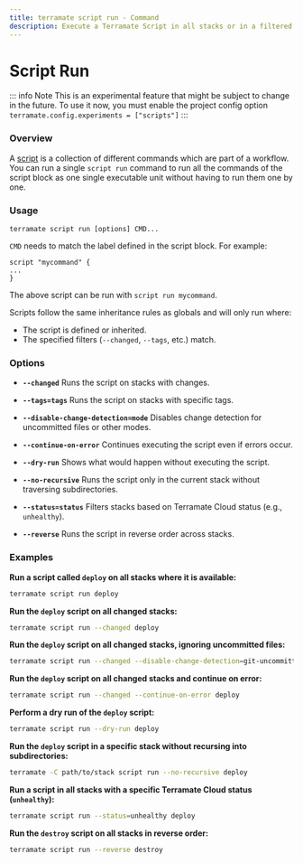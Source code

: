 ```yaml
---
title: terramate script run - Command
description: Execute a Terramate Script in all stacks or in a filtered subset of stacks by using the `terramate script run` command.
---
```


# Script Run

::: info Note
This is an experimental feature that might be subject to change in the future. To use it now, you must enable the project config option `terramate.config.experiments = ["scripts"]`
:::


### Overview

A [script](../../../orchestration/scripts.md#introduction) is a collection of different commands which are part of a workflow.
You can run a single `script run` command to run all the commands of the script block as one single executable unit without having to run them one by one.


### Usage

`terramate script run [options] CMD...`

`CMD` needs to match the label defined in the script block. For example:

```
script "mycommand" {
...
}
```
The above script can be run with `script run mycommand`.

Scripts follow the same inheritance rules as globals and will only run where:

- The script is defined or inherited.
- The specified filters (`--changed`, `--tags`, etc.) match.

### Options

- **`--changed`**
Runs the script on stacks with changes.

- **`--tags=tags`**
Runs the script on stacks with specific tags.

- **`--disable-change-detection=mode`**
Disables change detection for uncommitted files or other modes.

- **`--continue-on-error`**
Continues executing the script even if errors occur.

- **`--dry-run`**
Shows what would happen without executing the script.

- **`--no-recursive`**
Runs the script only in the current stack without traversing subdirectories.

- **`--status=status`**
Filters stacks based on Terramate Cloud status (e.g., `unhealthy`).

- **`--reverse`**
Runs the script in reverse order across stacks.


### Examples

**Run a script called `deploy` on all stacks where it is available:**
```bash
terramate script run deploy
```

**Run the `deploy` script on all changed stacks:**
```bash
terramate script run --changed deploy
```

**Run the `deploy` script on all changed stacks, ignoring uncommitted files:**
```bash
terramate script run --changed --disable-change-detection=git-uncommitted deploy
```

**Run the `deploy` script on all changed stacks and continue on error:**
```bash
terramate script run --changed --continue-on-error deploy
```

**Perform a dry run of the `deploy` script:**
```bash
terramate script run --dry-run deploy
```

**Run the `deploy` script in a specific stack without recursing into subdirectories:**
```bash
terramate -C path/to/stack script run --no-recursive deploy
```

**Run a script in all stacks with a specific Terramate Cloud status (`unhealthy`):**
```bash
terramate script run --status=unhealthy deploy
```

**Run the `destroy` script on all stacks in reverse order:**
```bash
terramate script run --reverse destroy
```